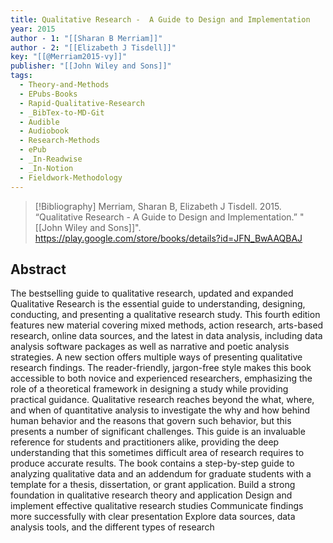 ```yaml
---
title: Qualitative Research -  A Guide to Design and Implementation
year: 2015
author - 1: "[[Sharan B Merriam]]"
author - 2: "[[Elizabeth J Tisdell]]"
key: "[[@Merriam2015-vy]]"
publisher: "[[John Wiley and Sons]]"
tags:
  - Theory-and-Methods
  - EPubs-Books
  - Rapid-Qualitative-Research
  - _BibTex-to-MD-Git
  - Audible
  - Audiobook
  - Research-Methods
  - ePub
  - _In-Readwise
  - _In-Notion
  - Fieldwork-Methodology
---
```


> [!Bibliography]
> Merriam, Sharan B, Elizabeth J Tisdell. 2015. “Qualitative Research -  A Guide to Design and Implementation.” "[[John Wiley and Sons]]". https://play.google.com/store/books/details?id=JFN_BwAAQBAJ

## Abstract
The bestselling guide to qualitative research, updated and expanded Qualitative Research is the essential guide to understanding, designing, conducting, and presenting a qualitative research study. This fourth edition features new material covering mixed methods, action research, arts-based research, online data sources, and the latest in data analysis, including data analysis software packages as well as narrative and poetic analysis strategies. A new section offers multiple ways of presenting qualitative research findings. The reader-friendly, jargon-free style makes this book accessible to both novice and experienced researchers, emphasizing the role of a theoretical framework in designing a study while providing practical guidance. Qualitative research reaches beyond the what, where, and when of quantitative analysis to investigate the why and how behind human behavior and the reasons that govern such behavior, but this presents a number of significant challenges. This guide is an invaluable reference for students and practitioners alike, providing the deep understanding that this sometimes difficult area of research requires to produce accurate results. The book contains a step-by-step guide to analyzing qualitative data and an addendum for graduate students with a template for a thesis, dissertation, or grant application. Build a strong foundation in qualitative research theory and application Design and implement effective qualitative research studies Communicate findings more successfully with clear presentation Explore data sources, data analysis tools, and the different types of research